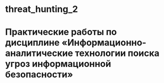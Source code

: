 # threat_hunting_2
# Практические работы по дисциплине «Информационно-аналитические технологии поиска угроз информационной безопасности»
